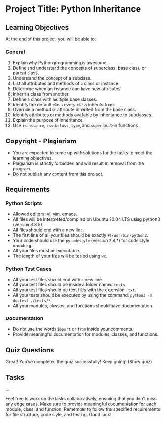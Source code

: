 # Project Title: Python Inheritance

## Learning Objectives
At the end of this project, you will be able to:

### General
1. Explain why Python programming is awesome.
2. Define and understand the concepts of superclass, base class, or parent class.
3. Understand the concept of a subclass.
4. List all attributes and methods of a class or instance.
5. Determine when an instance can have new attributes.
6. Inherit a class from another.
7. Define a class with multiple base classes.
8. Identify the default class every class inherits from.
9. Override a method or attribute inherited from the base class.
10. Identify attributes or methods available by inheritance to subclasses.
11. Explain the purpose of inheritance.
12. Use `isinstance`, `issubclass`, `type`, and `super` built-in functions.

## Copyright - Plagiarism
- You are expected to come up with solutions for the tasks to meet the learning objectives.
- Plagiarism is strictly forbidden and will result in removal from the program.
- Do not publish any content from this project.

## Requirements
### Python Scripts
- Allowed editors: vi, vim, emacs.
- All files will be interpreted/compiled on Ubuntu 20.04 LTS using python3 (version 3.8.5).
- All files should end with a new line.
- The first line of all your files should be exactly `#!/usr/bin/python3`.
- Your code should use the `pycodestyle` (version 2.8.*) for code style checking.
- All your files must be executable.
- The length of your files will be tested using `wc`.

### Python Test Cases
- All your test files should end with a new line.
- All your test files should be inside a folder named `tests`.
- All your test files should be text files with the extension `.txt`.
- All your tests should be executed by using the command: `python3 -m doctest ./tests/*`.
- All your modules, classes, and functions should have documentation.

### Documentation
- Do not use the words `import` or `from` inside your comments.
- Provide meaningful documentation for modules, classes, and functions.

## Quiz Questions
Great! You've completed the quiz successfully! Keep going! (Show quiz)

## Tasks
<!-- Insert the task descriptions here -->
...

Feel free to work on the tasks collaboratively, ensuring that you don't miss any edge cases. Make sure to provide meaningful documentation for each module, class, and function. Remember to follow the specified requirements for file structure, code style, and testing. Good luck!
